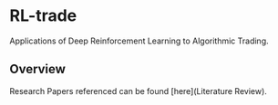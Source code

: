 # RL-trade
Applications of Deep Reinforcement Learning to Algorithmic Trading.

## Overview  
Research Papers referenced can be found [here](Literature Review).
